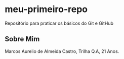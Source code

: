 # meu-primeiro-repo
Repositório para praticar os básicos do Git e GitHub
## Sobre Mim

Marcos Aurelio de Almeida Castro, Trilha Q.A, 21 Anos.